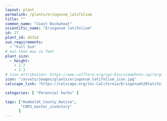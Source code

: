```yaml
---
layout: plant                                                              
permalink: /plants/eriogonum_latifolium
title: ""
common_name: "Coast Buckwheat"
scientific_name: "Eriogonum latifolium"
id: 27
plant_id: a531d
sun_requirements:
  - "Full Sun"
# min then max in feet
plant_size:
  - height: 
    - 1.7
    - 2.3
# icon attribution: https://www.calflora.org/cgi-bin/viewphoto.cgi?arg=/app/up/entry/302/90899.jpg 
icon: "/assets/images/plants/eriogonum_latifolium_icon.jpg" 
calscape_link: "https://calscape.org/loc-California/Eriogonum%20latifolium(%20)"

categories: [ "Perennial herbs" ]

tags: ["Humboldt_County_Native",
       "CNPS_master_inventory"
      ]
---
```



